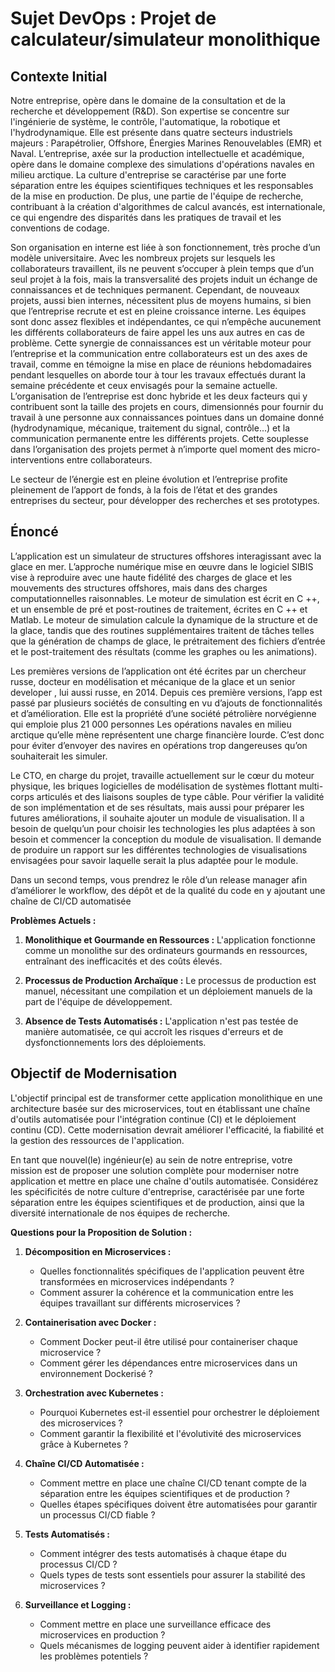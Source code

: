 # Sujet DevOps : Projet de calculateur/simulateur monolithique

## Contexte Initial

Notre entreprise, opère dans le domaine de la consultation et de la recherche et développement (R&D). Son expertise se concentre sur l'ingénierie de système, le contrôle, l'automatique, la robotique et l'hydrodynamique. Elle est présente dans quatre secteurs industriels majeurs : Parapétrolier, Offshore, Énergies Marines Renouvelables (EMR) et Naval.
L’entreprise, axée sur la production intellectuelle et académique, opère dans le domaine complexe des simulations d'opérations navales en milieu arctique. La culture d'entreprise se caractérise par une forte séparation entre les équipes scientifiques techniques et les responsables de la mise en production. De plus, une partie de l'équipe de recherche, contribuant à la création d'algorithmes de calcul avancés, est internationale, ce qui engendre des disparités dans les pratiques de travail et les conventions de codage.

Son organisation en interne est liée à son fonctionnement, très proche d’un modèle universitaire. Avec les nombreux projets sur lesquels les collaborateurs travaillent, ils ne peuvent s’occuper à plein temps que d’un seul projet à la fois, mais la transversalité des projets induit un échange de connaissances et de techniques permanent. Cependant, de nouveaux projets, aussi bien internes, nécessitent plus de moyens humains, si bien que l’entreprise recrute et est en pleine croissance interne. Les équipes sont donc assez flexibles et indépendantes, ce qui n’empêche aucunement les différents collaborateurs de faire appel les uns aux autres en cas de problème. Cette synergie de connaissances est un véritable moteur pour l’entreprise et la communication entre collaborateurs est un des axes de travail, comme en témoigne la mise en place de réunions hebdomadaires pendant lesquelles on aborde tour à tour les travaux effectués durant la semaine précédente et ceux envisagés pour la semaine actuelle. L’organisation de l’entreprise est donc hybride et les deux facteurs qui y contribuent sont la taille des projets en cours, dimensionnés pour fournir du travail à une personne aux connaissances pointues dans un domaine donné (hydrodynamique, mécanique, traitement du signal, contrôle...) et la communication permanente entre les différents projets. Cette souplesse dans l’organisation des projets permet à n’importe quel moment des micro-interventions entre collaborateurs.

Le secteur de l’énergie est en pleine évolution et l’entreprise profite pleinement de l’apport de fonds, à la fois de l’état et des grandes entreprises du secteur, pour développer des recherches et ses prototypes.

## Énoncé

L’application est un simulateur de structures offshores interagissant avec la glace en mer. L’approche numérique mise en œuvre dans le logiciel SIBIS vise à reproduire avec une haute fidélité des charges de glace et les mouvements des structures offshores, mais dans des charges computationnelles raisonnables. Le moteur de simulation est écrit en C ++, et un ensemble de pré et post-routines de traitement, écrites en C ++ et Matlab. Le moteur de simulation calcule la dynamique de la structure et de la glace, tandis que des routines supplémentaires traitent de tâches telles que la génération de champs de glace, le prétraitement des fichiers d’entrée et le post-traitement des résultats (comme les graphes ou les animations). 

Les premières versions de l’application ont été écrites par un chercheur russe, docteur en modélisation et mécanique de la glace et un senior developer , lui aussi russe, en 2014. Depuis ces première versions, l’app est passé par plusieurs sociétés de consulting en vu d’ajouts de fonctionnalités et d’amélioration. Elle est la propriété d’une société pétrolière norvégienne qui emploie plus 21 000 personnes Les opérations navales en milieu arctique qu’elle mène représentent une charge financière lourde. C’est donc pour éviter d’envoyer des navires en opérations trop dangereuses qu’on souhaiterait les simuler.

Le CTO, en charge du projet, travaille actuellement sur le cœur du moteur physique, les briques logicielles de modélisation de systèmes flottant multi-corps articulés et des liaisons souples de type câble. Pour vérifier la validité de son implémentation et de ses résultats, mais aussi pour préparer les futures améliorations, il souhaite ajouter un module de visualisation. Il a besoin de quelqu’un pour choisir les technologies les plus adaptées à son besoin et commencer la conception du module de visualisation. Il demande de produire un rapport sur les différentes technologies de visualisations envisagées pour savoir laquelle serait la plus adaptée pour le module.

Dans un second temps, vous prendrez le rôle d’un release manager afin d’améliorer le workflow, des dépôt et de la qualité du code en y ajoutant une chaîne de CI/CD automatisée

**Problèmes Actuels :**

1. **Monolithique et Gourmande en Ressources :** L'application fonctionne comme un monolithe sur des ordinateurs gourmands en ressources, entraînant des inefficacités et des coûts élevés.

2. **Processus de Production Archaïque :** Le processus de production est manuel, nécessitant une compilation et un déploiement manuels de la part de l'équipe de développement.

3. **Absence de Tests Automatisés :** L'application n'est pas testée de manière automatisée, ce qui accroît les risques d'erreurs et de dysfonctionnements lors des déploiements.

## Objectif de Modernisation

L'objectif principal est de transformer cette application monolithique en une architecture basée sur des microservices, tout en établissant une chaîne d'outils automatisée pour l'intégration continue (CI) et le déploiement continu (CD). Cette modernisation devrait améliorer l'efficacité, la fiabilité et la gestion des ressources de l'application.



En tant que nouvel(le) ingénieur(e) au sein de notre entreprise, votre mission est de proposer une solution complète pour moderniser notre application et mettre en place une chaîne d'outils automatisée. Considérez les spécificités de notre culture d'entreprise, caractérisée par une forte séparation entre les équipes scientifiques et de production, ainsi que la diversité internationale de nos équipes de recherche.

**Questions pour la Proposition de Solution :**

1. **Décomposition en Microservices :**
   - Quelles fonctionnalités spécifiques de l'application peuvent être transformées en microservices indépendants ?
   - Comment assurer la cohérence et la communication entre les équipes travaillant sur différents microservices ?

2. **Containerisation avec Docker :**
   - Comment Docker peut-il être utilisé pour containeriser chaque microservice ?
   - Comment gérer les dépendances entre microservices dans un environnement Dockerisé ?

3. **Orchestration avec Kubernetes :**
   - Pourquoi Kubernetes est-il essentiel pour orchestrer le déploiement des microservices ?
   - Comment garantir la flexibilité et l'évolutivité des microservices grâce à Kubernetes ?

4. **Chaîne CI/CD Automatisée :**
   - Comment mettre en place une chaîne CI/CD tenant compte de la séparation entre les équipes scientifiques et de production ?
   - Quelles étapes spécifiques doivent être automatisées pour garantir un processus CI/CD fiable ?

5. **Tests Automatisés :**
   - Comment intégrer des tests automatisés à chaque étape du processus CI/CD ?
   - Quels types de tests sont essentiels pour assurer la stabilité des microservices ?

6. **Surveillance et Logging :**
   - Comment mettre en place une surveillance efficace des microservices en production ?
   - Quels mécanismes de logging peuvent aider à identifier rapidement les problèmes potentiels ?
